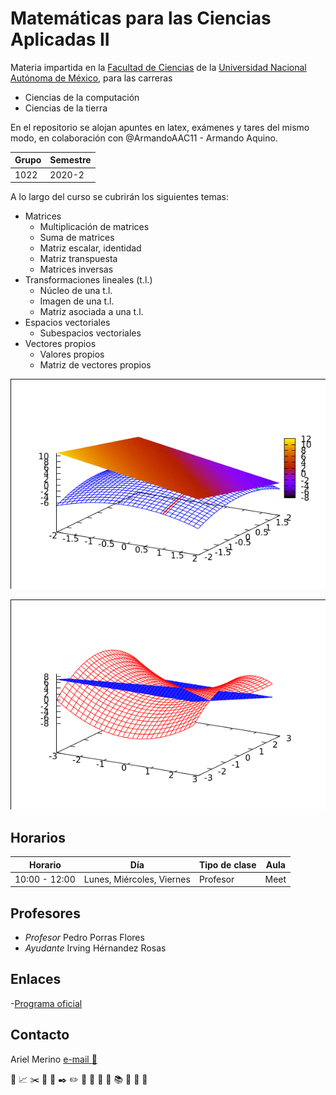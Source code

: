 # Matemáticas para las Ciencias Aplicadas II
Materia impartida en la [Facultad de Ciencias](http://www.fciencias.unam.mx/)  de la [Universidad Nacional Autónoma de México](https://www.unam.mx/), para las carreras
* Ciencias de la computación
* Ciencias de la tierra


En el repositorio se alojan apuntes en latex, exámenes y tares del mismo modo, en colaboración con @ArmandoAAC11 - Armando Aquino.

Grupo | Semestre
------|----------
1022  | 2020-2

A lo largo del curso se cubrirán los siguientes temas:
* Matrices
    * Multiplicación de matrices
    * Suma de matrices
    * Matriz escalar, identidad
    * Matriz transpuesta
    * Matrices inversas
* Transformaciones lineales (t.l.)
    * Núcleo de una t.l.
    * Imagen de una t.l.
    * Matriz asociada a una t.l.
* Espacios vectoriales
    * Subespacios vectoriales
* Vectores propios
    * Valores propios
    * Matriz de vectores propios


![file-1](assets/Derivada.png)


![file-2](assets/PlanoTangente.png)

## Horarios
Horario         | Día              | Tipo de clase       | Aula
----------------|------------------|---------------------|------
10:00 - 12:00   | Lunes, Miércoles, Viernes | Profesor | Meet

## Profesores
* *Profesor* Pedro Porras Flores
* *Ayudante*	Irving Hérnandez Rosas

## Enlaces
-[Programa oficial](http://www.fciencias.unam.mx/asignaturas/1318.pdf)


## Contacto 
Ariel Merino [e-mail :email: ](mailto:arielmerino@ciencias.unam.mx)

:page_facing_up: :chart_with_upwards_trend: :scissors:  :pushpin: :paperclip: :black_nib: :pencil2: :straight_ruler: :triangular_ruler: :notebook_with_decorative_cover: :ledger: :books: :bookmark: :microscope: :telescope:
